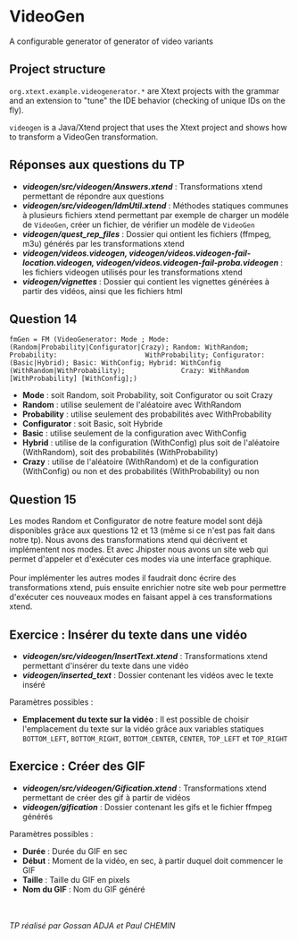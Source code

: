 # VideoGen

A configurable generator of generator of video variants 

## Project structure

`org.xtext.example.videogenerator.*` are Xtext projects with the grammar and an extension to "tune" the IDE behavior (checking of unique IDs on the fly). 

`videogen` is a Java/Xtend project that uses the Xtext project and shows how to transform a VideoGen transformation.  


## Réponses aux questions du TP
* **_videogen/src/videogen/Answers.xtend_** : Transformations xtend permettant de répondre aux questions
* **_videogen/src/videogen/IdmUtil.xtend_** : Méthodes statiques communes à plusieurs fichiers xtend permettant par exemple de charger un modéle de `VideoGen`, créer un fichier, de vérifier un modèle de `VideoGen`
* **_videogen/quest_rep_files_** : Dossier qui ontient les fichiers (ffmpeg, m3u) générés par les transformations xtend
* **_videogen/videos.videogen, videogen/videos.videogen-fail-location.videogen, videogen/videos.videogen-fail-proba.videogen_** : les fichiers videogen utilisés pour les transformations xtend
* **_videogen/vignettes_** : Dossier qui contient les vignettes générées à partir des vidéos, ainsi que les fichiers html

## Question 14

`fmGen = FM (VideoGenerator: Mode ; Mode: (Random|Probability|Configurator|Crazy); Random: WithRandom; Probability:                      WithProbability; Configurator: (Basic|Hybrid); Basic: WithConfig; Hybrid: WithConfig (WithRandom|WithProbability);              Crazy: WithRandom [WithProbability] [WithConfig];)`

* **Mode** : soit Random, soit Probability, soit Configurator ou soit Crazy
* **Random** : utilise seulement de l'aléatoire avec WithRandom
* **Probability** : utilise seulement des probabilités avec WithProbability
* **Configurator** : soit Basic, soit Hybride
* **Basic** : utilise seulement de la configuration avec WithConfig
* **Hybrid** : utilise de la configuration (WithConfig) plus soit de l'aléatoire (WithRandom), soit des probabilités (WithProbability)
* **Crazy** : utilise de l'aléatoire (WithRandom) et de la configuration (WithConfig) ou non et des probabilités (WithProbability) ou non

## Question 15

Les modes Random et Configurator de notre feature model sont déjà disponibles grâce aux questions 12 et 13 (même si ce n'est pas fait dans notre tp). Nous avons des transformations xtend qui décrivent et implémentent nos modes. Et avec Jhipster nous avons un site web qui permet d'appeler et d'exécuter ces modes via une interface graphique.<br><br>
Pour implémenter les autres modes il faudrait donc écrire des transformations xtend, puis ensuite enrichier notre site web pour permettre d'exécuter ces nouveaux modes en faisant appel à ces transformations xtend.

## Exercice : Insérer du texte dans une vidéo

* **_videogen/src/videogen/InsertText.xtend_** : Transformations xtend permettant d'insérer du texte dans une vidéo
* **_videogen/inserted_text_** : Dossier contenant les vidéos avec le texte inséré

Paramètres possibles : 
* **Emplacement du texte sur la vidéo** : Il est possible de choisir l'emplacement du texte sur la vidéo grâce aux variables statiques `BOTTOM_LEFT`, `BOTTOM_RIGHT`, `BOTTOM_CENTER`, `CENTER`, `TOP_LEFT` et `TOP_RIGHT`

## Exercice : Créer des GIF

* **_videogen/src/videogen/Gification.xtend_** : Transformations xtend permettant de créer des gif à partir de vidéos
* **_videogen/gification_** : Dossier contenant les gifs et le fichier ffmpeg générés

Paramètres possibles : 
* **Durée** : Durée du GIF en sec
* **Début** : Moment de la vidéo, en sec, à partir duquel doit commencer le GIF
* **Taille** : Taille du GIF en pixels
* **Nom du GIF** : Nom du GIF généré


<br><br>*TP réalisé par Gossan ADJA et Paul CHEMIN*
